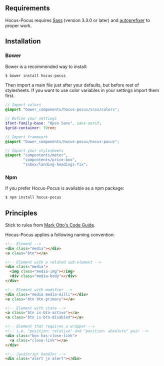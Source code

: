 
## Requirements

Hocus-Pocus requires [Sass](http://sass-lang.com) (version 3.3.0 or later) and
[autoprefixer](https://github.com/postcss/autoprefixer) to proper work.

## Installation

### Bower

Bower is a recommended way to install:

```sh
$ bower install hocus-pocus
```

Then import a main file just after your defaults, but before
rest of stylesheets. If you want to use color variables
in your settings import them first.

```scss
// Import colors
@import "bower_components/hocus-pocus/scss/colors";

// Define your settings
$font-family-base: "Open Sans", sans-serif;
$grid-container: 70rem;

// Import framework
@import "bower_components/hocus-pocus/hocus-pocus";

// Import your stylesheets
@import "compontents/meter",
        "compontents/price-box",
        "inbox/landing-headings-fix";
```

### Npm

If you prefer Hocus-Pocus is available as a npm package:

```sh
$ npm install hocus-pocus
```

## Principles

Stick to rules from [Mark Otto's Code Guide](http://codeguide.co/#css).

Hocus-Pocus applies a following naming convention:

```html
<!-- Element -->
<div class="media"></div>
<a class="btn"></a>

<!-- Element with a related sub-element -->
<div class="media">
  <img class="media-img"></img>
  <div class="media-body"></div>
</div>

<!-- Element with modifier -->
<div class="media media-milli"></div>
<a class="btn btn-primary"></a>

<!-- Element with state -->
<a class="btn is-btn-active"></a>
<a class="btn is-btn-disabled"></a>

<!-- Element that requires a wrapper -->
<!-- i.e. "position: relative" and "position: absolute" pair -->
<div class="box has-close-link">
  <a class="close-link"></a>
</div>

<!-- JavaScript handler -->
<div class="alert js-alert"></div>
```
